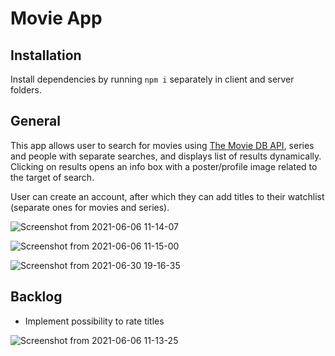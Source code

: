 # Movie App

## Installation

Install dependencies by running ```npm i``` separately in client and server folders. 

## General

This app allows user to search for movies using  [The Movie DB API](https://https://themoviedb.org), series and people with separate searches, and displays list of results dynamically. Clicking on results opens an info box with a poster/profile image related to the target of search.

User can create an account, after which they can add titles to their watchlist (separate ones for movies and series). 

![Screenshot from 2021-06-06 11-14-07](https://user-images.githubusercontent.com/61108220/120919317-3972b400-c6b9-11eb-8033-d2246128f956.png)

![Screenshot from 2021-06-06 11-15-00](https://user-images.githubusercontent.com/61108220/120919326-4394b280-c6b9-11eb-856e-17af7c6dc15f.png)

![Screenshot from 2021-06-30 19-16-35](https://user-images.githubusercontent.com/61108220/124004261-201f0800-d9d8-11eb-9cdf-8ff1f1c5a053.png)


## Backlog

- Implement possibility to rate titles

![Screenshot from 2021-06-06 11-13-25](https://user-images.githubusercontent.com/61108220/120919320-3c6da480-c6b9-11eb-9e51-a03256d4099f.png)